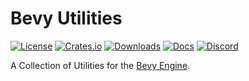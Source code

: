 # Bevy Utilities

[![License](https://img.shields.io/badge/license-MIT%2FApache-blue.svg)](https://github.com/bevyengine/bevy#license)
[![Crates.io](https://img.shields.io/crates/v/bevy.svg)](https://crates.io/crates/bevy_utils)
[![Downloads](https://img.shields.io/crates/d/bevy_utils.svg)](https://crates.io/crates/bevy_utils)
[![Docs](https://docs.rs/bevy_utils/badge.svg)](https://docs.rs/bevy_utils/latest/bevy_utils/)
[![Discord](https://img.shields.io/discord/691052431525675048.svg?label=&logo=discord&logoColor=ffffff&color=7389D8&labelColor=6A7EC2)](https://discord.gg/bevy)

A Collection of Utilities for the [Bevy Engine](https://bevy.org/).
